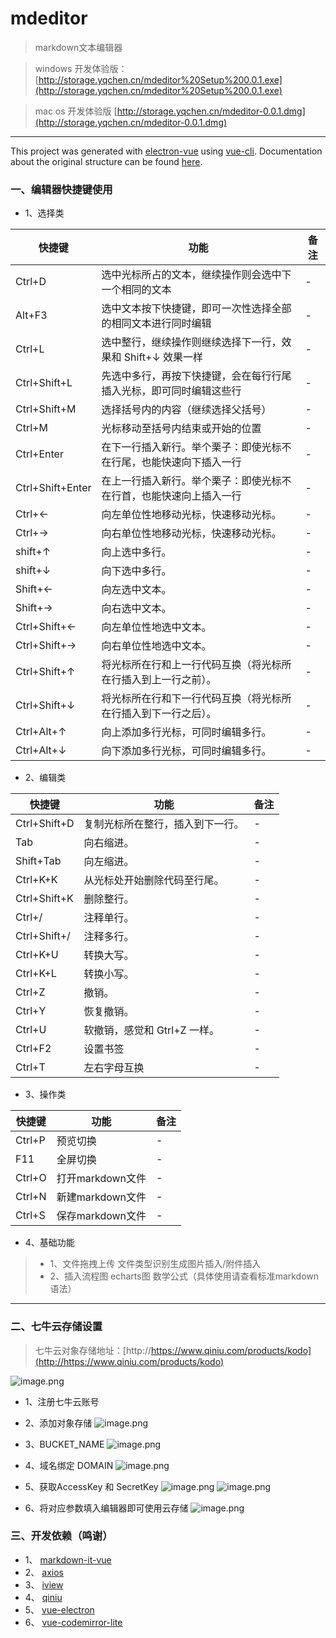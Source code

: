 # mdeditor

> markdown文本编辑器

> windows 开发体验版：[http://storage.yqchen.cn/mdeditor%20Setup%200.0.1.exe](http://storage.yqchen.cn/mdeditor%20Setup%200.0.1.exe)


> mac os 开发体验版
>[http://storage.yqchen.cn/mdeditor-0.0.1.dmg](http://storage.yqchen.cn/mdeditor-0.0.1.dmg)
---

This project was generated with [electron-vue](https://github.com/SimulatedGREG/electron-vue) using [vue-cli](https://github.com/vuejs/vue-cli). Documentation about the original structure can be found [here](https://simulatedgreg.gitbooks.io/electron-vue/content/index.html).
### 一、编辑器快捷键使用

- 1、选择类

|快捷键|功能|备注|
|-|-|-|
|Ctrl+D|选中光标所占的文本，继续操作则会选中下一个相同的文本|-|
|Alt+F3| 选中文本按下快捷键，即可一次性选择全部的相同文本进行同时编辑|-|
|Ctrl+L| 选中整行，继续操作则继续选择下一行，效果和 Shift+↓ 效果一样|-|
|Ctrl+Shift+L | 先选中多行，再按下快捷键，会在每行行尾插入光标，即可同时编辑这些行|-|
|Ctrl+Shift+M | 选择括号内的内容（继续选择父括号）|-|
|Ctrl+M|光标移动至括号内结束或开始的位置|-|
|Ctrl+Enter| 在下一行插入新行。举个栗子：即使光标不在行尾，也能快速向下插入一行|-|
|Ctrl+Shift+Enter| 在上一行插入新行。举个栗子：即使光标不在行首，也能快速向上插入一行|-|
|Ctrl+← |向左单位性地移动光标，快速移动光标。|-|
|Ctrl+→ |向右单位性地移动光标，快速移动光标。|-|
|shift+↑| 向上选中多行。|-|
|shift+↓| 向下选中多行。|-|
|Shift+← |向左选中文本。|-|
|Shift+→| 向右选中文本。|-|
|Ctrl+Shift+← |向左单位性地选中文本。|-|
|Ctrl+Shift+→ |向右单位性地选中文本。|-|
|Ctrl+Shift+↑ |将光标所在行和上一行代码互换（将光标所在行插入到上一行之前）。|-|
|Ctrl+Shift+↓ |将光标所在行和下一行代码互换（将光标所在行插入到下一行之后）。|-|
|Ctrl+Alt+↑ |向上添加多行光标，可同时编辑多行。|-|
|Ctrl+Alt+↓ |向下添加多行光标，可同时编辑多行。|-|

- 2、编辑类

|快捷键|功能|备注|
|-|-|-|
|Ctrl+Shift+D | 复制光标所在整行，插入到下一行。|-|
|Tab |向右缩进。|-|
|Shift+Tab |向左缩进。|-|
|Ctrl+K+K| 从光标处开始删除代码至行尾。|-|
|Ctrl+Shift+K |删除整行。|-|
|Ctrl+/ |注释单行。|-|
|Ctrl+Shift+/ |注释多行。|-|
|Ctrl+K+U| 转换大写。|-|
|Ctrl+K+L |转换小写。|-|
|Ctrl+Z| 撤销。|-|
|Ctrl+Y| 恢复撤销。|-|
|Ctrl+U| 软撤销，感觉和 Gtrl+Z 一样。|-|
|Ctrl+F2 |设置书签|-|
|Ctrl+T| 左右字母互换|-|

- 3、操作类

|快捷键|功能|备注|
|-|-|-|
|Ctrl+P| 预览切换|-|
|F11| 全屏切换|-|
|Ctrl+O| 打开markdown文件|-|
|Ctrl+N| 新建markdown文件|-|
|Ctrl+S| 保存markdown文件|-|

- 4、基础功能
> - 1、文件拖拽上传 文件类型识别生成图片插入/附件插入
> - 2、插入流程图 echarts图 数学公式（具体使用请查看标准markdown语法）


-------
### 二、七牛云存储设置
> 七牛云对象存储地址：[http://https://www.qiniu.com/products/kodo](http://https://www.qiniu.com/products/kodo)

![image.png](http://storage.yqchen.cn/Fg0FKwqzuMJPutwwhnROk5Sh_Qzb)

- 1、注册七牛云账号
- 2、添加对象存储
![image.png](http://storage.yqchen.cn/FigptAfYkhzR_RiGdc78jdbqXFqL)

- 3、BUCKET_NAME
![image.png](http://storage.yqchen.cn/FgSPi4TTmZ2mZbS1xU7xaE6Ilm7b)
- 4、域名绑定 DOMAIN
![image.png](http://storage.yqchen.cn/FgE2f3_zq8VG4BKQcxo0lZpETFyt)
- 5、获取AccessKey 和 SecretKey
![image.png](http://storage.yqchen.cn/Flluz4hwhBworF-0dVzZOevw-iEX)
![image.png](http://storage.yqchen.cn/FvZ6tLXNR_0rbvLoBRjzFZ6LrDAR)
- 6、将对应参数填入编辑器即可使用云存储
![image.png](http://storage.yqchen.cn/FreLJyeWkL3Dm6Tj-UrH9avwRUQj)

### 三、开发依赖（鸣谢）
- 1、 [markdown-it-vue](https://www.npmjs.com/package/markdown-it-vue)
- 2、 [axios](https://www.npmjs.com/package/axios)
- 3、 [iview](https://www.npmjs.com/package/iview)
- 4、 [qiniu](https://www.npmjs.com/package/qiniu)
- 5、 [vue-electron](https://www.npmjs.com/package/vue-electron)
- 6、 [vue-codemirror-lite](https://www.npmjs.com/package/vue-codemirror-lite)


